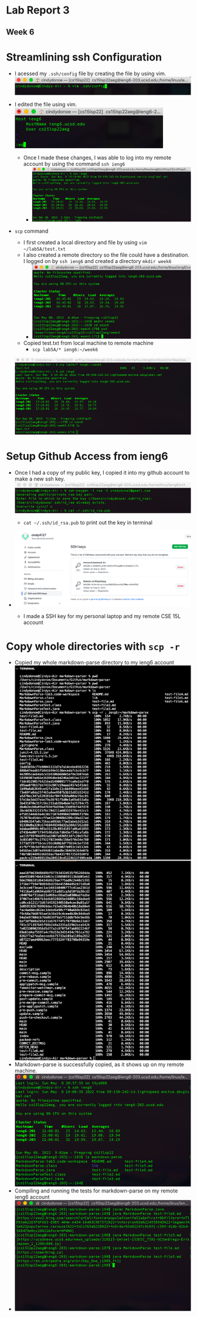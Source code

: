 # Lab Report 3  
## Week 6

# Streamlining ssh Configuration 
 * I acessed my `.ssh/config` file by creating the file by using vim. 
 ![Image](vim-ssh.png)
 * I edited the file using vim. 
 ![Image](vim-config-edit.png)
    * Once I made these changes, I was able to log into my remote account by using the command `ssh ieng6`
        * ![Image](ssh-ieng6.png)
 * `scp` command 
    * I first created a local directory and file by using `vim ~/lab5A/test.txt`
    * I also created a remote directory so the file could have a destination. I logged on by `ssh ieng6` and created a directory `mkdir week6`
        * ![Image](mkdir-wk6.png)
    * Copied test.txt from local machine to remote machine
        * `scp lab5A/* ieng6:~/week6`

    ![Image](scpLab5A.png)

# Setup Github Access from ieng6
* Once I had a copy of my public key, I copied it into my github account to make a new ssh key.
![Image](keygen-exists.png)
    * `cat ~/.ssh/id_rsa.pub` to print out the key in terminal 

* ![Image](github-keygen.png)
    * I made a SSH key for my personal laptop and my remote CSE 15L account

# Copy whole directories with `scp -r`
* Copied my whole markdown-parse directory to my ieng6 account 
![Image](scp-r.png)
![Image](scp-r2.png)
* Markdown-parse is successfully copied, as it shows up on my remote machine. 
![Image](remote-mdp.png)
* Compiling and running the tests for markdown-parse on my remote ieng6 account 
* ![Image](remote-md-run.png)